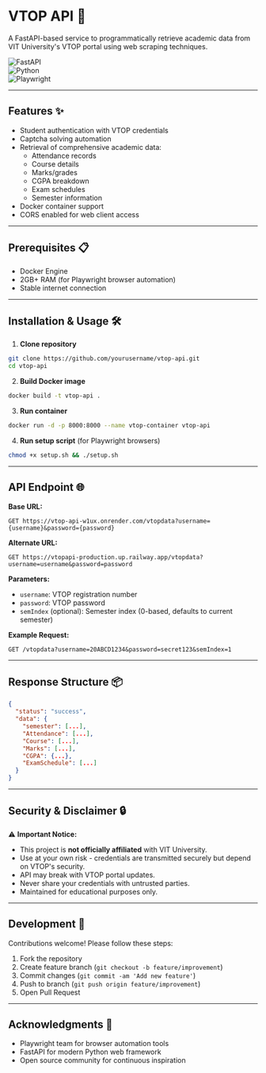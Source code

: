 # VTOP API 🚀

A FastAPI-based service to programmatically retrieve academic data from VIT University's VTOP portal using web scraping techniques.

![FastAPI](https://img.shields.io/badge/FastAPI-005571?style=for-the-badge&logo=fastapi)  
![Python](https://img.shields.io/badge/Python-3776AB?style=for-the-badge&logo=python&logoColor=white)  
![Playwright](https://img.shields.io/badge/Playwright-45ba4b?style=for-the-badge&logo=playwright&logoColor=white)

---

## Features ✨

- Student authentication with VTOP credentials
- Captcha solving automation
- Retrieval of comprehensive academic data:
  - Attendance records
  - Course details
  - Marks/grades
  - CGPA breakdown
  - Exam schedules
  - Semester information
- Docker container support
- CORS enabled for web client access

---

## Prerequisites 📋

- Docker Engine
- 2GB+ RAM (for Playwright browser automation)
- Stable internet connection

---

## Installation & Usage 🛠️

1. **Clone repository**

```bash
git clone https://github.com/yourusername/vtop-api.git
cd vtop-api
```

2. **Build Docker image**

```bash
docker build -t vtop-api .
```

3. **Run container**

```bash
docker run -d -p 8000:8000 --name vtop-container vtop-api
```

4. **Run setup script** (for Playwright browsers)

```bash
chmod +x setup.sh && ./setup.sh
```

---

## API Endpoint 🌐

**Base URL:**

```http
GET https://vtop-api-w1ux.onrender.com/vtopdata?username={username}&password={password}
```

**Alternate URL:**

```http
GET https://vtopapi-production.up.railway.app/vtopdata?username=username&password=password
```

**Parameters:**

- `username`: VTOP registration number
- `password`: VTOP password
- `semIndex` (optional): Semester index (0-based, defaults to current semester)

**Example Request:**

```http
GET /vtopdata?username=20ABCD1234&password=secret123&semIndex=1
```

---

## Response Structure 📦

```json
{
  "status": "success",
  "data": {
    "semester": [...],
    "Attendance": [...],
    "Course": [...],
    "Marks": [...],
    "CGPA": {...},
    "ExamSchedule": [...]
  }
}
```

---

## Security & Disclaimer 🔒

⚠️ **Important Notice:**

- This project is **not officially affiliated** with VIT University.
- Use at your own risk - credentials are transmitted securely but depend on VTOP's security.
- API may break with VTOP portal updates.
- Never share your credentials with untrusted parties.
- Maintained for educational purposes only.

---

## Development 🤝

Contributions welcome! Please follow these steps:

1. Fork the repository
2. Create feature branch (`git checkout -b feature/improvement`)
3. Commit changes (`git commit -am 'Add new feature'`)
4. Push to branch (`git push origin feature/improvement`)
5. Open Pull Request

---

## Acknowledgments 🙏

- Playwright team for browser automation tools
- FastAPI for modern Python web framework
- Open source community for continuous inspiration
